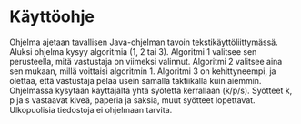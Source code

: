# Käyttöohje

Ohjelma ajetaan tavallisen Java-ohjelman tavoin tekstikäyttöliittymässä. Aluksi ohjelma kysyy algoritmia (1, 2 tai 3). Algoritmi 1 valitsee sen perusteella, mitä vastustaja on viimeksi valinnut. Algoritmi 2 valitsee aina sen mukaan, millä voittaisi algoritmin 1. Algoritmi 3 on kehittyneempi, ja olettaa, että vastustaja pelaa usein samalla taktiikalla kuin aiemmin. Ohjelmassa kysytään käyttäjältä yhtä syötettä kerrallaan (k/p/s). Syötteet k, p ja s vastaavat kiveä, paperia ja saksia, muut syötteet lopettavat. Ulkopuolisia tiedostoja ei ohjelmaan tarvita.

